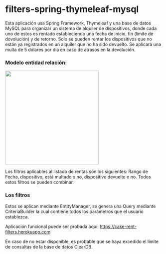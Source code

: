 # filters-spring-thymeleaf-mysql
Esta aplicación usa Spring Framework, Thymeleaf y una base de datos MySQL para organizar un sistema de alquiler de dispositivos, donde cada uno de estos es rentado estableciendo una fecha de inicio, fin (límite de dovolución) y de retorno. Solo se pueden rentar los dispositivos que no están ya registrados en un alquiler que no ha sido devuelto. Se aplicará una multa de 5 dólares por día en caso de atrasos en la devolución.

### Modelo entidad relación:
<img src="https://user-images.githubusercontent.com/73175815/152663974-ca8311fa-2fc0-4305-b522-63255e0269f4.png" width="300">

Los filtros aplicables al listado de rentas son los siguientes: 
Rango de Fecha, dispositivo, está multado o no, dispositivo devuelto o no. Todos estos filtros se pueden combinar.

### Los filtros
Estos se aplican mediante EntityManager, se genera una Query mediante CriteriaBuilder la cual contiene todos los parámetros que el usuario establezca.

Aplicación funcional puede ser probada aquí:
https://cake-rent-filters.herokuapp.com

En caso de no estar disponible, es probable que se haya excedido el límite de consultas de la base de datos ClearDB.


